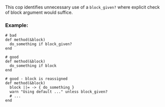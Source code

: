 This cop identifies unnecessary use of a `block_given?` where explicit check
of block argument would suffice.

### Example:
    # bad
    def method(&block)
      do_something if block_given?
    end

    # good
    def method(&block)
      do_something if block
    end

    # good - block is reassigned
    def method(&block)
      block ||= -> { do_something }
      warn "Using default ..." unless block_given?
      # ...
    end

